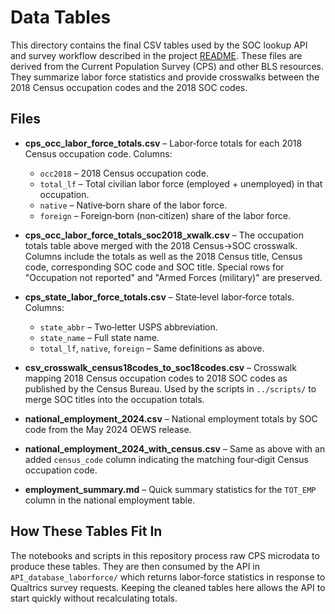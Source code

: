 # Data Tables

This directory contains the final CSV tables used by the SOC lookup API and survey workflow described in the project [README](../README.md).
These files are derived from the Current Population Survey (CPS) and other BLS resources. They summarize labor force statistics and provide crosswalks between the 2018 Census occupation codes and the 2018 SOC codes.

## Files

- **cps_occ_labor_force_totals.csv** – Labor‑force totals for each 2018 Census occupation code. Columns:
  - `occ2018` – 2018 Census occupation code.
  - `total_lf` – Total civilian labor force (employed + unemployed) in that occupation.
  - `native` – Native‑born share of the labor force.
  - `foreign` – Foreign‑born (non‑citizen) share of the labor force.

- **cps_occ_labor_force_totals_soc2018_xwalk.csv** – The occupation totals table above merged with the 2018 Census→SOC crosswalk. Columns include the totals as well as the 2018 Census title, Census code, corresponding SOC code and SOC title. Special rows for "Occupation not reported" and "Armed Forces (military)" are preserved.

- **cps_state_labor_force_totals.csv** – State‑level labor‑force totals. Columns:
  - `state_abbr` – Two‑letter USPS abbreviation.
  - `state_name` – Full state name.
  - `total_lf`, `native`, `foreign` – Same definitions as above.

- **csv_crosswalk_census18codes_to_soc18codes.csv** – Crosswalk mapping 2018 Census occupation codes to 2018 SOC codes as published by the Census Bureau. Used by the scripts in `../scripts/` to merge SOC titles into the occupation totals.
- **national_employment_2024.csv** – National employment totals by SOC code from the May 2024 OEWS release.
- **national_employment_2024_with_census.csv** – Same as above with an added `census_code` column indicating the matching four‑digit Census occupation code.
- **employment_summary.md** – Quick summary statistics for the `TOT_EMP` column in the national employment table.

## How These Tables Fit In

The notebooks and scripts in this repository process raw CPS microdata to produce these tables. They are then consumed by the API in `API_database_laborforce/` which returns labor‑force statistics in response to Qualtrics survey requests. Keeping the cleaned tables here allows the API to start quickly without recalculating totals.

